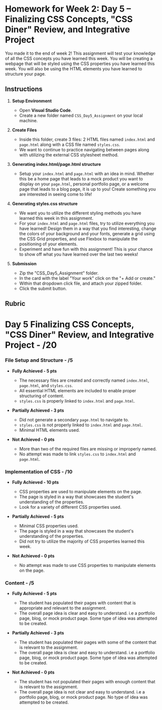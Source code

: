# Homework for Week 2: Day 5 – Finalizing CSS Concepts, "CSS Diner" Review, and Integrative Project

You made it to the end of week 2! This assignment will test your knowledge of all the CSS concepts you have learned this week. You will be creating a webpage that will be styled using the CSS properties you have learned this week. You will also be using the HTML elements you have learned to structure your page.

## Instructions

1. **Setup Environment**

   - Open **Visual Studio Code**.
   - Create a new folder named `CSS_Day5_Assignment` on your local machine.

2. **Create Files**

    - Inside this folder, create 3 files: 2 HTML files named `index.html` and `page.html` along with a CSS file named `styles.css`.
    - We want to continue to practice navigating between pages along with utilizing the external CSS stylesheet method.

3. **Generating index.html/page.html structure**

    - Setup your `index.html` and `page.html` with an idea in mind.  Whether this be a home page that leads to a mock product you want to display on your `page.html`, personal portfolio page, or a welcome page that leads to a blog page, it is up to you! Create something you are interested in seeing come to life!

4. **Generating styles.css structure**

    - We want you to utilize the different styling methods you have learned this week in this assignment.
    - For your `index.html` and `page.html` files, try to utilize everything you have learned! Design them in a way that you find interesting, change the colors of your background and your fonts, generate a grid using the CSS Grid properties, and use Flexbox to manipulate the positioning of your elements.
    - Experiment and have fun with this assignment! This is your chance to show off what you have learned over the last two weeks!

5. **Submission**

    - Zip the "CSS_Day5_Assignment" folder.
    - In the card with the label "Your work" click on the "+ Add or create."
    - Within that dropdown click file, and attach your zipped folder.
    - Click the submit button.

## Rubric

# Day 5 Finalizing CSS Concepts, "CSS Diner" Review, and Integrative Project - /20

### File Setup and Structure - /5

- **Fully Achieved - 5 pts**
  - The necessary files are created and correctly named `index.html`, `page.html`, and `styles.css`.
  - All essential HTML elements are included to enable proper structuring of content.
  - `styles.css` is properly linked to `index.html` and `page.html`.

- **Partially Achieved - 3 pts**
  - Did not generate a secondary `page.html` to navigate to.
  - `styles.css` is not properly linked to `index.html` and `page.html`.
  - Minimal HTML elements used.

- **Not Achieved - 0 pts**
  - More than two of the required files are missing or improperly named.
  - No attempt was made to link `styles.css` to `index.html` and `page.html`.

### Implementation of CSS - /10

- **Fully Achieved - 10 pts**
  - CSS properties are used to manipulate elements on the page.
  - The page is styled in a way that showcases the student's understanding of the properties.
  - Look for a variety of different CSS properties used.

- **Partially Achieved - 5 pts**
  - Minimal CSS properties used.
  - The page is styled in a way that showcases the student's understanding of the properties.
  - Did not try to utilize the majority of CSS properties learned this week.

- **Not Achieved - 0 pts**
  - No attempt was made to use CSS properties to manipulate elements on the page.

### Content - /5

- **Fully Achieved - 5 pts**
  - The student has populated their pages with content that is appropriate and relevant to the assignment.
  - The overall page idea is clear and easy to understand. i.e a portfolio page, blog, or mock product page. Some type of idea was attempted to be created.

- **Partially Achieved - 3 pts**
  - The student has populated their pages with some of the content that is relevant to the assignment.
  - The overall page idea is clear and easy to understand. i.e a portfolio page, blog, or mock product page. Some type of idea was attempted to be created.

- **Not Achieved - 0 pts**
  - The student has not populated their pages with enough content that is relevant to the assignment.
  - The overall page idea is not clear and easy to understand. i.e a portfolio page, blog, or mock product page. No type of idea was attempted to be created.
  